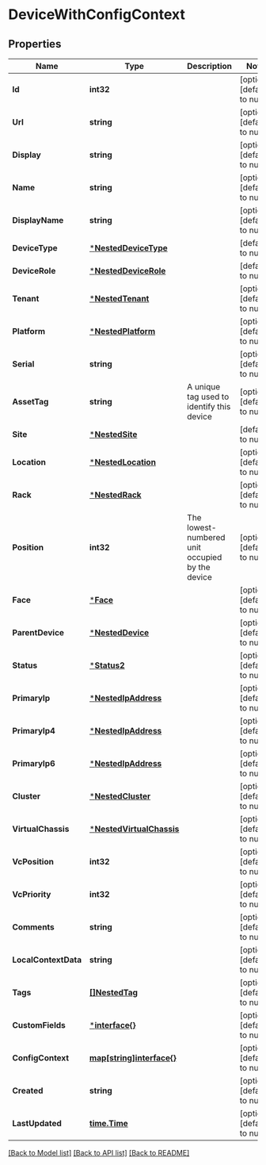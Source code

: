 # DeviceWithConfigContext

## Properties
Name | Type | Description | Notes
------------ | ------------- | ------------- | -------------
**Id** | **int32** |  | [optional] [default to null]
**Url** | **string** |  | [optional] [default to null]
**Display** | **string** |  | [optional] [default to null]
**Name** | **string** |  | [optional] [default to null]
**DisplayName** | **string** |  | [optional] [default to null]
**DeviceType** | [***NestedDeviceType**](NestedDeviceType.md) |  | [default to null]
**DeviceRole** | [***NestedDeviceRole**](NestedDeviceRole.md) |  | [default to null]
**Tenant** | [***NestedTenant**](NestedTenant.md) |  | [optional] [default to null]
**Platform** | [***NestedPlatform**](NestedPlatform.md) |  | [optional] [default to null]
**Serial** | **string** |  | [optional] [default to null]
**AssetTag** | **string** | A unique tag used to identify this device | [optional] [default to null]
**Site** | [***NestedSite**](NestedSite.md) |  | [default to null]
**Location** | [***NestedLocation**](NestedLocation.md) |  | [optional] [default to null]
**Rack** | [***NestedRack**](NestedRack.md) |  | [optional] [default to null]
**Position** | **int32** | The lowest-numbered unit occupied by the device | [optional] [default to null]
**Face** | [***Face**](Face.md) |  | [optional] [default to null]
**ParentDevice** | [***NestedDevice**](NestedDevice.md) |  | [optional] [default to null]
**Status** | [***Status2**](Status_2.md) |  | [optional] [default to null]
**PrimaryIp** | [***NestedIpAddress**](NestedIPAddress.md) |  | [optional] [default to null]
**PrimaryIp4** | [***NestedIpAddress**](NestedIPAddress.md) |  | [optional] [default to null]
**PrimaryIp6** | [***NestedIpAddress**](NestedIPAddress.md) |  | [optional] [default to null]
**Cluster** | [***NestedCluster**](NestedCluster.md) |  | [optional] [default to null]
**VirtualChassis** | [***NestedVirtualChassis**](NestedVirtualChassis.md) |  | [optional] [default to null]
**VcPosition** | **int32** |  | [optional] [default to null]
**VcPriority** | **int32** |  | [optional] [default to null]
**Comments** | **string** |  | [optional] [default to null]
**LocalContextData** | **string** |  | [optional] [default to null]
**Tags** | [**[]NestedTag**](NestedTag.md) |  | [optional] [default to null]
**CustomFields** | [***interface{}**](interface{}.md) |  | [optional] [default to null]
**ConfigContext** | [**map[string]interface{}**](interface{}.md) |  | [optional] [default to null]
**Created** | **string** |  | [optional] [default to null]
**LastUpdated** | [**time.Time**](time.Time.md) |  | [optional] [default to null]

[[Back to Model list]](../README.md#documentation-for-models) [[Back to API list]](../README.md#documentation-for-api-endpoints) [[Back to README]](../README.md)



